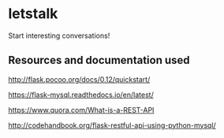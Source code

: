 # letstalk
Start interesting conversations!


## Resources and documentation used

http://flask.pocoo.org/docs/0.12/quickstart/

https://flask-mysql.readthedocs.io/en/latest/

https://www.quora.com/What-is-a-REST-API

http://codehandbook.org/flask-restful-api-using-python-mysql/

